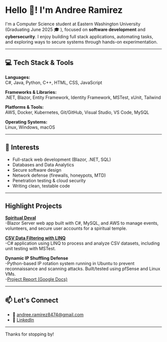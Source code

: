 # Hello 👋! I'm Andree Ramirez

I'm a Computer Science student at Eastern Washington University (Graduating June 2025 🎓 ), focused on **software development** and **cybersecurity**. I enjoy building full stack applications, automating tasks, and exploring ways to secure systems through hands-on experimentation.

---

## 💻 Tech Stack & Tools

**Languages:**  
C#, Java, Python, C++, HTML, CSS, JavaScript

**Frameworks & Libraries:**  
.NET, Blazor, Entity Framework, Identity Framework, MSTest, xUnit, Tailwind 

**Platforms & Tools:**  
AWS, Docker, Kubernetes, Git/GitHub, Visual Studio, VS Code, MySQL  

**Operating Systems:**  
Linux, Windows, macOS

---

## 🔐 Interests

- Full-stack web development (Blazor, .NET, SQL)
- Databases and Data Analytics
- Secure software design
- Network defense (firewalls, honeypots, MTD)
- Penetration testing & cloud security
- Writing clean, testable code

---

## Highlight Projects

**[Spiritual Deval](https://github.com/Sanmeet-EWU/cscd-488-490-project-spiritual-deval)**  
-Blazor Server web app built with C#, MySQL, and AWS to manage events, volunteers, and secure user accounts for a spiritual temple.

**[CSV Data Filtering with LINQ](https://github.com/Aramirez61/EWU-CSCD371-2024-Winter/tree/LINQ_DATA_FILTERING)**  
-C# application using LINQ to process and analyze CSV datasets, including unit testing with MSTest.

**Dynamic IP Shuffling Defense**  
-Python-based IP rotation system running in Ubuntu to prevent reconnaissance and scanning attacks. Built/tested using pfSense and Linux VMs.  
-[Project Report (Google Docs)](https://drive.google.com/file/d/12Uwjm2qxqHEAN82_29VmoJU0ZBP2bNEu/view)

---

## 📫 Let's Connect

- 📧 andree.ramirez8474@gmail.com  
- 🔗 [LinkedIn](https://linkedin.com/in/andree-ramirez61)  

---

Thanks for stopping by!
